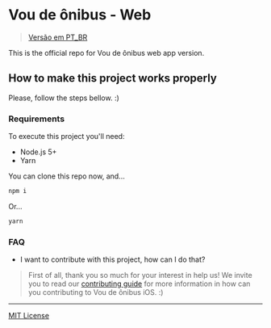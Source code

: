 # Vou de ônibus - Web

> [Versão em PT_BR](/README-BR.md)

This is the official repo for Vou de ônibus web app version.

## How to make this project works properly

Please, follow the steps bellow. :)

### Requirements

To execute this project you'll need:

* Node.js 5+
* Yarn

You can clone this repo now, and...

```bash
npm i
```
Or...

```bash
yarn
```

### FAQ

- I want to contribute with this project, how can I do that?

> First of all, thank you so much for your interest in help us! We invite you to read our [contributing guide](/.github/CONTRIBUTING.md) for more information in how can you contributing to Vou de ônibus iOS. :)

---

[MIT License](/LICENSE)

